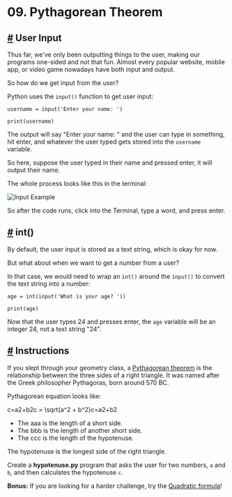 # 09\. Pythagorean Theorem

## [#](https://www.codedex.io/python/09-pythagorean#user-input) User Input

Thus far, we've only been outputting things to the user, making our programs one-sided and not that fun. Almost every popular website, mobile app, or video game nowadays have both input and output.

So how do we get input from the user?

Python uses the `input()` function to get user input:

    username = input('Enter your name: ')
    
    print(username)
    

The output will say "Enter your name: " and the user can type in something, hit enter, and whatever the user typed gets stored into the `username` variable.

So here, suppose the user typed in their name and pressed enter, it will output their name.

The whole process looks like this in the terminal:

![Input Example](https://www.codedex.io/images/input.gif)

So after the code runs, click into the Terminal, type a word, and press enter.

## [#](https://www.codedex.io/python/09-pythagorean#int) int()

By default, the user input is stored as a text string, which is okay for now.

But what about when we want to get a number from a user?

In that case, we would need to wrap an `int()` around the `input()` to convert the text string into a number:

    age = int(input('What is your age? '))
    
    print(age)
    

Now that the user types 24 and presses enter, the `age` variable will be an integer 24, not a text string "24".

## [#](https://www.codedex.io/python/09-pythagorean#instructions) Instructions

If you slept through your geometry class, a [Pythagorean theorem](https://en.wikipedia.org/wiki/Pythagorean_theorem) is the relationship between the three sides of a right triangle. It was named after the Greek philosopher Pythagoras, born around 570 BC.

Pythagorean equation looks like:

  

c\=a2+b2c = \\sqrt{a^2 + b^2}c\=a2+b2​

  

-   The aaa is the length of a short side.
-   The bbb is the length of another short side.
-   The ccc is the length of the hypotenuse.

The hypotenuse is the longest side of the right triangle.

Create a **hypotenuse.py** program that asks the user for two numbers, `a` and `b`, and then calculates the hypotenuse `c`.

**Bonus:** If you are looking for a harder challenge, try the [Quadratic formula](https://en.wikipedia.org/wiki/Quadratic_formula)!



